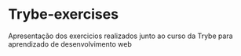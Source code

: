 # Trybe-exercises
Apresentação dos exercicios realizados junto ao curso da Trybe para aprendizado de desenvolvimento web
